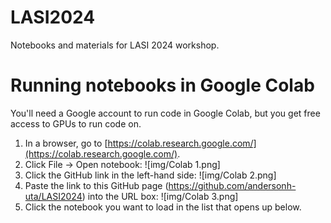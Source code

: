 # LASI2024
Notebooks and materials for LASI 2024 workshop.

# Running notebooks in Google Colab

You'll need a Google account to run code in Google Colab, but you get free access to GPUs to run code on.

1. In a browser, go to [https://colab.research.google.com/](https://colab.research.google.com/).
2. Click File -> Open notebook: ![img/Colab 1.png]
3. Click the GitHub link in the left-hand side: ![img/Colab 2.png]
4. Paste the link to this GitHub page (https://github.com/andersonh-uta/LASI2024) into the URL box: ![img/Colab 3.png]
5. Click the notebook you want to load in the list that opens up below.
